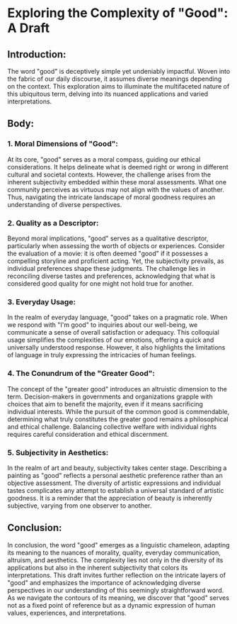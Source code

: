 # Exploring the Complexity of "Good": A Draft

## Introduction:

The word "good" is deceptively simple yet undeniably impactful. Woven into the fabric of our daily discourse, it assumes diverse meanings depending on the context. This exploration aims to illuminate the multifaceted nature of this ubiquitous term, delving into its nuanced applications and varied interpretations.

## Body:

### 1. **Moral Dimensions of "Good":**
   At its core, "good" serves as a moral compass, guiding our ethical considerations. It helps delineate what is deemed right or wrong in different cultural and societal contexts. However, the challenge arises from the inherent subjectivity embedded within these moral assessments. What one community perceives as virtuous may not align with the values of another. Thus, navigating the intricate landscape of moral goodness requires an understanding of diverse perspectives.

### 2. **Quality as a Descriptor:**
   Beyond moral implications, "good" serves as a qualitative descriptor, particularly when assessing the worth of objects or experiences. Consider the evaluation of a movie: it is often deemed "good" if it possesses a compelling storyline and proficient acting. Yet, the subjectivity prevails, as individual preferences shape these judgments. The challenge lies in reconciling diverse tastes and preferences, acknowledging that what is considered good quality for one might not hold true for another.

### 3. **Everyday Usage:**
   In the realm of everyday language, "good" takes on a pragmatic role. When we respond with "I'm good" to inquiries about our well-being, we communicate a sense of overall satisfaction or adequacy. This colloquial usage simplifies the complexities of our emotions, offering a quick and universally understood response. However, it also highlights the limitations of language in truly expressing the intricacies of human feelings.

### 4. **The Conundrum of the "Greater Good":**
   The concept of the "greater good" introduces an altruistic dimension to the term. Decision-makers in governments and organizations grapple with choices that aim to benefit the majority, even if it means sacrificing individual interests. While the pursuit of the common good is commendable, determining what truly constitutes the greater good remains a philosophical and ethical challenge. Balancing collective welfare with individual rights requires careful consideration and ethical discernment.

### 5. **Subjectivity in Aesthetics:**
   In the realm of art and beauty, subjectivity takes center stage. Describing a painting as "good" reflects a personal aesthetic preference rather than an objective assessment. The diversity of artistic expressions and individual tastes complicates any attempt to establish a universal standard of artistic goodness. It is a reminder that the appreciation of beauty is inherently subjective, varying from one observer to another.

## Conclusion:

In conclusion, the word "good" emerges as a linguistic chameleon, adapting its meaning to the nuances of morality, quality, everyday communication, altruism, and aesthetics. The complexity lies not only in the diversity of its applications but also in the inherent subjectivity that colors its interpretations. This draft invites further reflection on the intricate layers of "good" and emphasizes the importance of acknowledging diverse perspectives in our understanding of this seemingly straightforward word. As we navigate the contours of its meaning, we discover that "good" serves not as a fixed point of reference but as a dynamic expression of human values, experiences, and interpretations.

